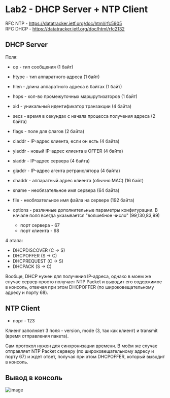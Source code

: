# Lab2 - DHCP Server + NTP Client

RFC NTP - https://datatracker.ietf.org/doc/html/rfc5905  
RFC DHCP - https://datatracker.ietf.org/doc/html/rfc2132

## DHCP Server

Поля:
- op - тип сообщения (1 байт)
- htype - тип аппаратного адреса (1 байт)
- hlen - длина аппаратного адреса в байтах (1 байт)
- hops - кол-во промежуточных маршрутизаторов (1 байт)
- xid - уникальный идентификатор транзакции (4 байта)
- secs - время в секундах с начала процесса получения адреса (2 байта)
- flags - поле для флагов (2 байта)
- ciaddr - IP-адрес клиента, если он есть (4 байта)
- yiaddr - новый IP-адрес клиента в OFFER (4 байта)
- siaddr - IP-адрес сервера (4 байта)
- giaddr - IP-адрес агента ретранслятора (4 байта)
- chaddr - аппаратный адрес клиента (обычно MAC) (16 байт)
- sname - необязательное имя сервера (64 байта)
- file - необязательное имя файла на сервере (192 байта)
- options - различные дополнительные параметры конфигурации. В начале поля всегда указывается "волшебное число" (99,130,83,99)

  - порт сервера - 67
  - порт клиента - 68

4 этапа:
- DHCPDISCOVER (C -> S)
- DHCPOFFER (S -> C)
- DHCPREQUEST (C -> S)
- DHCPACK (S -> C)

Вообще, DHCP нужен для получения IP-адреса, однако в моем же случае сервер просто получает NTP Packet и выводит его содержимое в консоль, 
отвечая при этом DHCPOFFER (по широковещательному адресу и порту 68).

## NTP Client

- порт - 123

Клиент заполняет 3 поля - version, mode (3, так как клиент) и transmit (время отправления пакета).

Сам протокол нужен для синхронизации времени. В моём же случае отправляет NTP Packet серверу (по широковещательному адресу и порту 67)
и ждет ответ, получая при этом DHCPOFFER, который выводит в консоль.

## Вывод в консоль

![image](https://user-images.githubusercontent.com/43076360/146403477-e383718f-fe2b-4187-9df5-f62d50a3a0fe.png)
